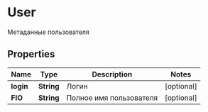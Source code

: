

# User

Метаданные пользователя
## Properties

Name | Type | Description | Notes
------------ | ------------- | ------------- | -------------
**login** | **String** | Логин |  [optional]
**FIO** | **String** | Полное имя пользователя |  [optional]



